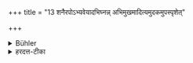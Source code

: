 +++
title = "13 शनैरपोऽभ्यवेयादभिघ्नन्न् अभिमुखमादित्यमुदकमुपस्पृशेत्"

+++

<details><summary>Bühler</summary>

13. He shall enter the water slowly, and bathe without beating it (with his hand), his face turned towards the sun.
</details>

<details><summary>हरदत्त-टीका</summary>

## सूत्रम्
शनैरपोऽभ्युपेयादभिघ्नन्नभिमुख आदित्यमुदकमुपस्पृशेत् ॥ १३ ॥  
## टिप्पनी
शनैरवेगेन जलाशयं प्रविशेत् । प्रविश्य चाऽभिघ्नन् हस्तेनोदकं ताडयन् उदकमुपस्पृशेत् स्नायात् आदित्याभिमुखः ॥ १३ ॥
</details>
